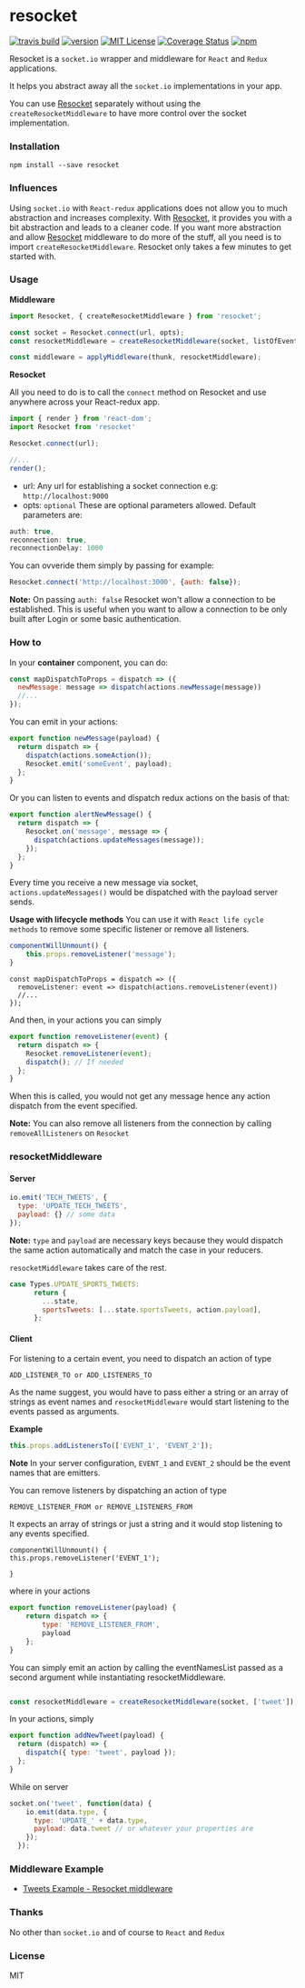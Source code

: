 # resocket

[![travis build](https://img.shields.io/travis/laumair/resocket.svg?style=flat-square)](https://travis-ci.org/laumair/resocket)
[![version](https://img.shields.io/npm/v/resocket.svg)](https://www.npmjs.com/package/resocket)
[![MIT License](https://img.shields.io/npm/l/resocket.svg)](http://opensource.org/licenses/MIT)
[![Coverage Status](https://coveralls.io/repos/github/laumair/resocket/badge.svg?branch=master)](https://coveralls.io/github/laumair/resocket?branch=master)
[![npm](https://img.shields.io/npm/dt/resocket.svg)](https://www.npmjs.com/package/resocket)

Resocket is a `socket.io` wrapper and middleware for `React` and `Redux` applications.

It helps you abstract away all the `socket.io` implementations in your app. 

You can use [Resocket](https://github.com/laumair/resocket) separately without using the `createResocketMiddleware` to have more control over the socket implementation.

### Installation

```
npm install --save resocket
```
### Influences

Using `socket.io` with `React-redux` applications does not allow you to much abstraction and increases complexity.
With [Resocket](https://github.com/laumair/resocket), it provides you with a bit abstraction and leads to a cleaner code.
If you want more abstraction and allow [Resocket](https://github.com/laumair/resocket) middleware to do more of the stuff, 
all you need is to import `createResocketMiddleware`. Resocket only takes a few minutes to get started with.

### Usage

**Middleware**
```javascript
import Resocket, { createResocketMiddleware } from 'resocket';

const socket = Resocket.connect(url, opts);
const resocketMiddleware = createResocketMiddleware(socket, listOfEventsToEmitTo);

const middleware = applyMiddleware(thunk, resocketMiddleware);
```

**Resocket**

All you need to do is to call the `connect` method on Resocket and use anywhere across your React-redux app.
```javascript
import { render } from 'react-dom';
import Resocket from 'resocket'

Resocket.connect(url);

//... 
render();
```

- url: Any url for establishing a socket connection e.g: `http://localhost:9000`
- opts: `optional` These are optional parameters allowed. 
Default parameters are:
```javascript
auth: true, 
reconnection: true, 
reconnectionDelay: 1000        
```

You can ovveride them simply by passing for example:

```javascript
Resocket.connect('http://localhost:3000', {auth: false});
```

**Note:** On passing `auth: false` Resocket won't allow a connection to be established. This is useful when you want to allow a connection to be only built after Login or some basic authentication.

### How to
In your **container** component, you can do:

```javascript
const mapDispatchToProps = dispatch => ({
  newMessage: message => dispatch(actions.newMessage(message))
  //...
});
```

You can emit in your actions:

```javascript
export function newMessage(payload) {
  return dispatch => {
    dispatch(actions.someAction());
    Resocket.emit('someEvent', payload);
  };
}

```

Or you can listen to events and dispatch redux actions on the basis of that:

```javascript
export function alertNewMessage() {
  return dispatch => {
    Resocket.on('message', message => {
      dispatch(actions.updateMessages(message));
    });
  };
}

```

Every time you receive a new message via socket, `actions.updateMessages()` would be dispatched with the payload server sends.

**Usage with lifecycle methods**
You can use it with `React life cycle methods` to remove some specific listener or remove all listeners.

```javascript
componentWillUnmount() {
    this.props.removeListener('message'); 
}
```
```
const mapDispatchToProps = dispatch => ({
  removeListener: event => dispatch(actions.removeListener(event))
  //...
});
```

And then, in your actions you can simply 

```javascript
export function removeListener(event) {
  return dispatch => {
    Resocket.removeListener(event);
    dispatch(); // If needed
  };
}

```

When this is called, you would not get any message hence any action dispatch from the event specified.

**Note:** You can also remove all listeners from the connection by calling `removeAllListeners` on `Resocket`

### resocketMiddleware

#### Server

```javascript
io.emit('TECH_TWEETS', {
  type: 'UPDATE_TECH_TWEETS',
  payload: {} // some data
});
```

**Note:** `type` and `payload` are necessary keys because they would dispatch the same action automatically and match the case in your reducers. 

`resocketMiddleware` takes care of the rest.

```javascript
case Types.UPDATE_SPORTS_TWEETS:
      return {
        ...state,
        sportsTweets: [...state.sportsTweets, action.payload],
      };
```

#### Client

For listening to a certain event, you need to dispatch an action of type 

```
ADD_LISTENER_TO or ADD_LISTENERS_TO
```
As the name suggest, you would have to pass either a string or an array of strings as event names and `resocketMiddleware` would start listening to the events passed as arguments.

**Example**
```javascript
this.props.addListenersTo(['EVENT_1', 'EVENT_2']);

```

**Note** In your server configuration, `EVENT_1` and `EVENT_2` should be the event names that are emitters.

You can remove listeners by dispatching an action of type

```
REMOVE_LISTENER_FROM or REMOVE_LISTENERS_FROM
```

It expects an array of strings or just a string and it would stop listening to any events specified.

```
componentWillUnmount() {
this.props.removeListener('EVENT_1');

}
```

where in your actions
```javascript
export function removeListener(payload) {
    return dispatch => {
        type: 'REMOVE_LISTENER_FROM',
        payload
    };
}

```

You can simply emit an action by calling the eventNamesList passed as a second argument while instantiating resocketMiddleware.


```javascript

const resocketMiddleware = createResocketMiddleware(socket, ['tweet']);

```
In your actions, simply

```javascript
export function addNewTweet(payload) {
  return (dispatch) => {
    dispatch({ type: 'tweet', payload });
  };
}

```

While on server

```javascript
socket.on('tweet', function(data) {
    io.emit(data.type, {
      type: 'UPDATE_' + data.type,
      payload: data.tweet // or whatever your properties are
    });
  });
```

### Middleware Example

- [Tweets Example - Resocket middleware](https://github.com/laumair/resocket/tree/master/examples)



### Thanks

No other than `socket.io` and of course to `React` and `Redux`

### License

MIT

